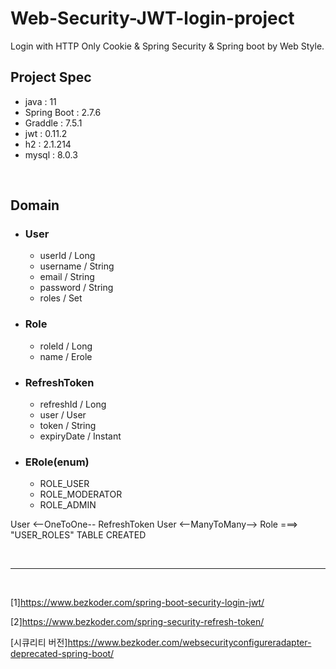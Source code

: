 # Web-Security-JWT-login-project
Login with HTTP Only Cookie &amp; Spring Security &amp; Spring boot by Web Style.

## Project Spec
- java : 11
- Spring Boot : 2.7.6
- Graddle : 7.5.1
- jwt : 0.11.2
- h2 : 2.1.214
- mysql : 8.0.3

<br>

## Domain
- ### User
   - userId / Long 
   - username / String
   - email / String
   - password / String
   - roles / Set<Role>

- ### Role
   - roleId / Long
   - name / Erole
  
- ### RefreshToken
   - refreshId / Long
   - user / User
   - token / String
   - expiryDate / Instant
  
- ### ERole(enum)
   - ROLE_USER
   - ROLE_MODERATOR
   - ROLE_ADMIN

User <--OneToOne-- RefreshToken
User <--ManyToMany--> Role  ===> "USER_ROLES" TABLE CREATED

<br>
<hr>
<br>

[1]https://www.bezkoder.com/spring-boot-security-login-jwt/

[2]https://www.bezkoder.com/spring-security-refresh-token/

[시큐리티 버전]https://www.bezkoder.com/websecurityconfigureradapter-deprecated-spring-boot/
